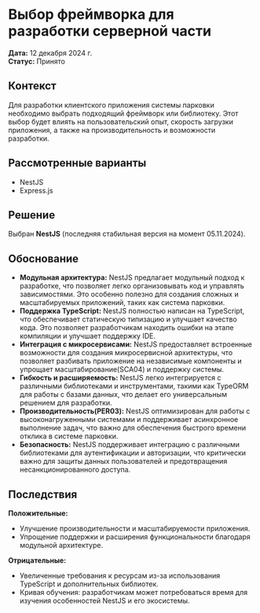 # Выбор фреймворка для разработки серверной части

**Дата:** 12 декабря 2024 г.  
**Статус:** Принято

## Контекст

Для разработки клиентского приложения системы парковки необходимо выбрать подходящий фреймворк или библиотеку. Этот выбор будет влиять на пользовательский опыт, скорость загрузки приложения, а также на производительность и возможности разработки.

## Рассмотренные варианты

- NestJS
- Express.js

## Решение

Выбран **NestJS** (последняя стабильная версия на момент 05.11.2024).

## Обоснование

- **Модульная архитектура:** NestJS предлагает модульный подход к разработке, что позволяет легко организовывать код и управлять зависимостями. Это особенно полезно для создания сложных и масштабируемых приложений, таких как система парковки.
- **Поддержка TypeScript:** NestJS полностью написан на TypeScript, что обеспечивает статическую типизацию и улучшает качество кода. Это позволяет разработчикам находить ошибки на этапе компиляции и улучшает поддержку IDE.
- **Интеграция с микросервисами:** NestJS предоставляет встроенные возможности для создания микросервисной архитектуры, что позволяет разбивать приложение на независимые компоненты и упрощает масштабирование(SCA04) и поддержку системы.
- **Гибкость и расширяемость:** NestJS легко интегрируется с различными библиотеками и инструментами, такими как TypeORM для работы с базами данных, что делает его универсальным решением для разработки.
- **Производительность(PER03):** NestJS оптимизирован для работы с высоконагруженными системами и поддерживает асинхронное выполнение задач, что важно для обеспечения быстрого времени отклика в системе парковки.
- **Безопасность:** NestJS поддерживает интеграцию с различными библиотеками для аутентификации и авторизации, что критически важно для защиты данных пользователей и предотвращения несанкционированного доступа.

## Последствия

**Положительные:**

- Улучшение производительности и масштабируемости приложения.
- Упрощение поддержки и расширения функциональности благодаря модульной архитектуре.

**Отрицательные:**

- Увеличенные требования к ресурсам из-за использования TypeScript и дополнительных библиотек.
- Кривая обучения: разработчикам может потребоваться время для изучения особенностей NestJS и его экосистемы.
